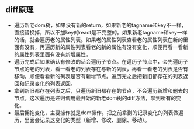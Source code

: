 ## diff原理
- 遍历新老dom树，如果没有新的return，如果新老的tagname和key不一样，直接替换掉，所以不加key的react是不完整的。如果新老tagname和key一样的话，就会遍历老的属性列表。如果老的属性列表查看老的属性列表在新的里面有没有，再遍历新的属性列表看老的新的属性有没有变化，顺便再看一看新的属性列表里面有没有新增属性。
- 遍历完成后如果确认有修改的话会遍历子节点。在遍历子节点中，会先遍历子节点的老的列表，看一看老的列表存在与新的列表，再看一看老的列表是否有移动，顺便看看新的列表是否有新增节点。遍历完之后把新旧都存在的列表返回和记录变化的列表返回。
- 拿到新旧都存在列表之后，只遍历新旧都存在的节点，不会遍历新增和删去的节点。这次遍历是递归调用最开始的新老dom树的diff方法，拿到所有的变化。
- 最后拥抱变化，主要操作就是dom操作。把之前拿到的记录变化的列表做遍历，里面会记录这变化的类型（新增、修改、删除、移动）。
